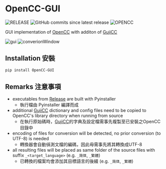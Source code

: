 # OpenCC-GUI

![RELEASE](https://img.shields.io/github/v/release/ilvon/OpenCC-GUI)
![GitHub commits since latest release](https://img.shields.io/github/commits-since/ilvon/OpenCC-GUI/latest)
![OPENCC](https://img.shields.io/badge/OpenCC-1.1.9-green)

GUI implementation of [OpenCC](https://github.com/BYVoid/OpenCC) with additon of [GujiCC](https://github.com/forFudan/GujiCC)

![gui](src/assets/OpenCC-GUI.png)
![converionWindow](src/assets/OpenCC-GUI_str-convert.png)

## Installation 安裝

```bash
pip install OpenCC-GUI
```

## Remarks 注意事項

- executables from [Release](https://github.com/ilvon/OpenCC-GUI/releases) are built with Pyinstaller
  - 執行檔由 Pyinstaller 編譯而成
- additional [GujiCC](https://github.com/forFudan/GujiCC) dictionary and config files need to be copied to OpenCC's library directory when running from source
  - 在執行原始碼時，[GujiCC](https://github.com/forFudan/GujiCC)的字典及設定檔需事先複製至已安裝之OpenCC目錄中
- encoding of files for conversion will be detected, no prior conversion (to UTF-8) is needed  
  - 轉換器會自動偵測文檔的編碼，因此毋需事先將其轉換成UTF-8
- all resulting files will be placed as same folder of the source files with suffix `_<target_language>` (e.g. `_简体`, `_繁體`)
  - 已轉換的檔案均會添加其目標語言的後綴 (e.g. `_简体`, `_繁體`)
